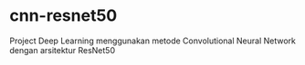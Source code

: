 # cnn-resnet50

Project Deep Learning menggunakan metode Convolutional Neural Network dengan arsitektur ResNet50
